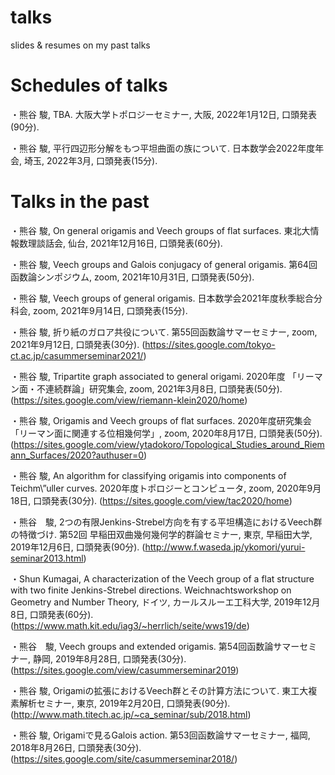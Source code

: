 # talks
slides &amp; resumes on my past talks

# Schedules of talks



・熊谷 駿, TBA. 大阪大学トポロジーセミナー, 大阪, 2022年1月12日, 口頭発表(90分).

・熊谷 駿, 平行四辺形分解をもつ平坦曲面の族について. 日本数学会2022年度年会, 埼玉, 2022年3月, 口頭発表(15分).

# Talks in the past

・熊谷 駿, On general origamis and Veech groups of flat surfaces. 東北大情報数理談話会, 仙台, 2021年12月16日, 口頭発表(60分).

・熊谷 駿, Veech groups and Galois conjugacy of general origamis. 第64回函数論シンポジウム, zoom, 2021年10月31日, 口頭発表(50分).

・熊谷 駿, Veech groups of general origamis. 日本数学会2021年度秋季総合分科会, zoom, 2021年9月14日, 口頭発表(15分).

・熊谷 駿, 折り紙のガロア共役について. 第55回函数論サマーセミナー, zoom, 2021年9月12日, 口頭発表(30分). (https://sites.google.com/tokyo-ct.ac.jp/casummerseminar2021/)

・熊谷 駿, Tripartite graph associated to general origami. 2020年度
「リーマン面・不連続群論」研究集会, zoom, 2021年3月8日, 口頭発表(50分). (https://sites.google.com/view/riemann-klein2020/home)

・熊谷 駿, Origamis and Veech groups of flat surfaces. 2020年度研究集会「リーマン面に関連する位相幾何学」, zoom, 2020年8月17日, 口頭発表(50分). (https://sites.google.com/view/ytadokoro/Topological_Studies_around_Riemann_Surfaces/2020?authuser=0)

・熊谷 駿, An algorithm for classifying origamis into components of Teichm\”uller curves. 2020年度トポロジーとコンピュータ, zoom, 2020年9月18日, 口頭発表(30分). (https://sites.google.com/view/tac2020/home)

・熊谷　駿, 2つの有限Jenkins-Strebel方向を有する平坦構造におけるVeech群の特徴づけ. 第52回 早稲田双曲幾何幾何学的群論セミナー, 東京, 早稲田大学, 2019年12月6日, 口頭発表(90分). (http://www.f.waseda.jp/ykomori/yurui-seminar2013.html)

・Shun Kumagai, A characterization of the Veech group of a flat structure with two finite Jenkins-Strebel directions. Weichnachtsworkshop on Geometry and Number Theory, ドイツ, カールスルーエ工科大学, 2019年12月8日, 口頭発表(60分). (https://www.math.kit.edu/iag3/~herrlich/seite/wws19/de)

・熊谷　駿, Veech groups and extended origamis. 第54回函数論サマーセミナー, 静岡, 2019年8月28日, 口頭発表(30分). (https://sites.google.com/view/casummerseminar2019)

・熊谷 駿, Origamiの拡張におけるVeech群とその計算方法について. 東工大複素解析セミナー, 東京, 2019年2月20日, 口頭発表(90分). (http://www.math.titech.ac.jp/~ca_seminar/sub/2018.html)

・熊谷 駿, Origamiで見るGalois action. 第53回函数論サマーセミナー, 福岡, 2018年8月26日, 口頭発表(30分). (https://sites.google.com/site/casummerseminar2018/)

